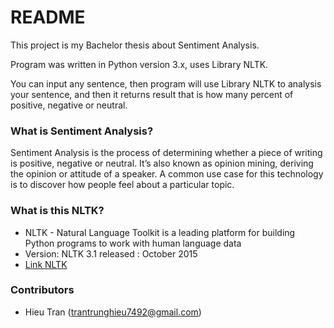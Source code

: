 # README #

This project is my Bachelor thesis about Sentiment Analysis.

Program was written in Python version 3.x, uses Library NLTK.

You can input any sentence, then program will use Library NLTK to analysis your sentence, and then it returns result that is how many percent of positive, negative or neutral.

### What is Sentiment Analysis? ###

   Sentiment Analysis is the process of determining whether a piece of writing is positive, negative or neutral. It’s also known as opinion mining, deriving the opinion or attitude of a speaker. A common use case for this technology is to discover how people feel about a particular topic.

### What is this NLTK? ###

* NLTK - Natural Language Toolkit is a leading platform for building Python programs to work with human language data
* Version: NLTK 3.1 released : October 2015
* [Link NLTK](http://www.nltk.org/)

### Contributors ###

* Hieu Tran (trantrunghieu7492@gmail.com)